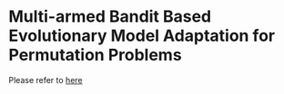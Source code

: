 Multi-armed Bandit Based Evolutionary Model Adaptation for Permutation Problems
===============================================================================

Please refer to [here]

[here]: https://bitbucket.org/rio512hsu/self-adaptive-permutation-optimizer
